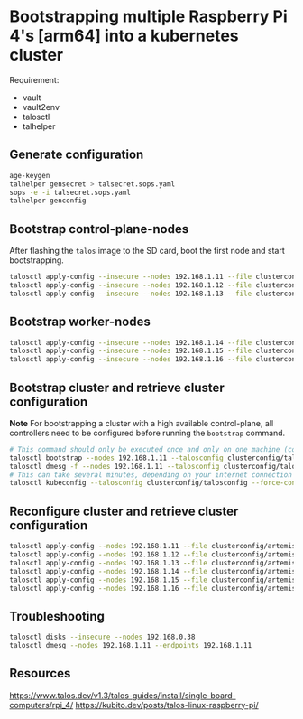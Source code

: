 # Bootstrapping multiple Raspberry Pi 4's [arm64] into a kubernetes cluster

Requirement:

- vault
- vault2env
- talosctl
- talhelper


## Generate configuration

```bash
age-keygen
talhelper gensecret > talsecret.sops.yaml
sops -e -i talsecret.sops.yaml
talhelper genconfig
```

## Bootstrap control-plane-nodes

After flashing the `talos` image to the SD card, boot the first node and start bootstrapping.

```bash
talosctl apply-config --insecure --nodes 192.168.1.11 --file clusterconfig/artemis-master1.yaml
talosctl apply-config --insecure --nodes 192.168.1.12 --file clusterconfig/artemis-master2.yaml
talosctl apply-config --insecure --nodes 192.168.1.13 --file clusterconfig/artemis-master3.yaml
```

## Bootstrap worker-nodes

```bash
talosctl apply-config --insecure --nodes 192.168.1.14 --file clusterconfig/artemis-worker1.yaml
talosctl apply-config --insecure --nodes 192.168.1.15 --file clusterconfig/artemis-worker2.yaml
talosctl apply-config --insecure --nodes 192.168.1.16 --file clusterconfig/artemis-worker3.yaml
```

## Bootstrap cluster and retrieve cluster configuration

**Note** For bootstrapping a cluster with a high available control-plane, all controllers need to be configured before running the `bootstrap` command.

```bash
# This command should only be executed once and only on one machine (controlplane)
talosctl bootstrap --nodes 192.168.1.11 --talosconfig clusterconfig/talosconfig
talosctl dmesg -f --nodes 192.168.1.11 --talosconfig clusterconfig/talosconfig
# This can take several minutes, depending on your internet connection
talosctl kubeconfig --talosconfig clusterconfig/talosconfig --force-context-name artemis --nodes 192.168.1.11
```

## Reconfigure cluster and retrieve cluster configuration

```bash
talosctl apply-config --nodes 192.168.1.11 --file clusterconfig/artemis-master1.yaml --talosconfig clusterconfig/talosconfig
talosctl apply-config --nodes 192.168.1.12 --file clusterconfig/artemis-master2.yaml --talosconfig clusterconfig/talosconfig
talosctl apply-config --nodes 192.168.1.13 --file clusterconfig/artemis-master3.yaml --talosconfig clusterconfig/talosconfig
talosctl apply-config --nodes 192.168.1.14 --file clusterconfig/artemis-worker1.yaml --talosconfig clusterconfig/talosconfig
talosctl apply-config --nodes 192.168.1.15 --file clusterconfig/artemis-worker1.yaml --talosconfig clusterconfig/talosconfig
talosctl apply-config --nodes 192.168.1.16 --file clusterconfig/artemis-worker1.yaml --talosconfig clusterconfig/talosconfig
```

## Troubleshooting

```bash
talosctl disks --insecure --nodes 192.168.0.38
talosctl dmesg --nodes 192.168.1.11 --endpoints 192.168.1.11
```

## Resources

<https://www.talos.dev/v1.3/talos-guides/install/single-board-computers/rpi_4/>
<https://kubito.dev/posts/talos-linux-raspberry-pi/>

